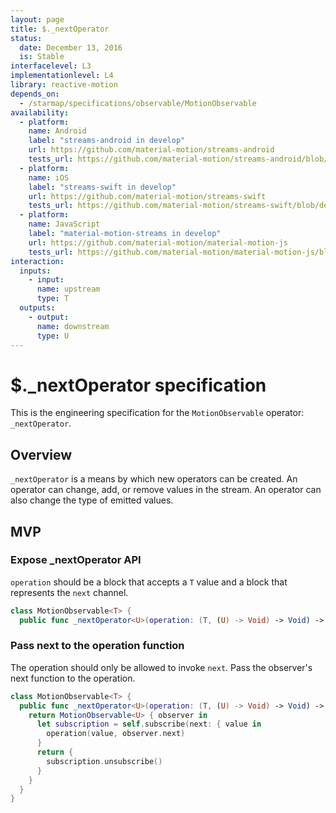 ```yaml
---
layout: page
title: $._nextOperator
status:
  date: December 13, 2016
  is: Stable
interfacelevel: L3
implementationlevel: L4
library: reactive-motion
depends_on:
  - /starmap/specifications/observable/MotionObservable
availability:
  - platform:
    name: Android
    label: "streams-android in develop"
    url: https://github.com/material-motion/streams-android
    tests_url: https://github.com/material-motion/streams-android/blob/develop/library/src/test/java/com/google/android/material/motion/streams/MotionObservableTests.java
  - platform:
    name: iOS
    label: "streams-swift in develop"
    url: https://github.com/material-motion/streams-swift
    tests_url: https://github.com/material-motion/streams-swift/blob/develop/tests/unit/operator/_operatorTests.swift
  - platform:
    name: JavaScript
    label: "material-motion-streams in develop"
    url: https://github.com/material-motion/material-motion-js
    tests_url: https://github.com/material-motion/material-motion-js/blob/develop/packages/streams/src/__tests__/MotionObservable-nextOperator.test.ts
interaction:
  inputs:
    - input:
      name: upstream
      type: T
  outputs:
    - output:
      name: downstream
      type: U
---
```


# $._nextOperator specification

This is the engineering specification for the `MotionObservable` operator: `_nextOperator`.

## Overview

`_nextOperator` is a means by which new operators can be created. An operator can change, add, or
remove values in the stream. An operator can also change the type of emitted values.

## MVP

### Expose _nextOperator API

`operation` should be a block that accepts a `T` value and a block that represents the `next`
channel.

```swift
class MotionObservable<T> {
  public func _nextOperator<U>(operation: (T, (U) -> Void) -> Void) -> MotionObservable<U>
```

### Pass next to the operation function

The operation should only be allowed to invoke `next`. Pass the observer's next function to the
operation.

```swift
class MotionObservable<T> {
  public func _nextOperator<U>(operation: (T, (U) -> Void) -> Void) -> MotionObservable<U>
    return MotionObservable<U> { observer in
      let subscription = self.subscribe(next: { value in
        operation(value, observer.next)
      }
      return {
        subscription.unsubscribe()
      }
    }
  }
}
```
